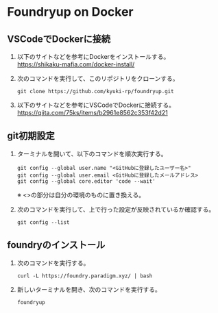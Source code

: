 # Foundryup on Docker

## VSCodeでDockerに接続
1. 以下のサイトなどを参考にDockerをインストールする。  
    https://shikaku-mafia.com/docker-install/

1. 次のコマンドを実行して、このリポジトリをクローンする。
    ```
    git clone https://github.com/kyuki-rp/foundryup.git
    ```

1. 以下のサイトなどを参考にVSCodeでDockerに接続する。  
    https://qiita.com/75ks/items/b2961e8562c353f42d21

## git初期設定
1. ターミナルを開いて、以下のコマンドを順次実行する。
    ```
    git config --global user.name "<GitHubに登録したユーザー名>"
    git config --global user.email <GitHubに登録したメールアドレス>
    git config --global core.editor 'code --wait'
    ```
    ※ <>の部分は自分の環境のものに置き換える。

1. 次のコマンドを実行して、上で行った設定が反映されているか確認する。
    ```
    git config --list
    ```

## foundryのインストール
1. 次のコマンドを実行する。
    ```
    curl -L https://foundry.paradigm.xyz/ | bash
    ```

1. 新しいターミナルを開き、次のコマンドを実行する。
    ```
    foundryup
    ```

